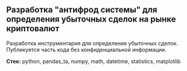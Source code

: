 ## Разработка "антифрод системы" для определения убыточных сделок на рынке криптовалют

Разработка инструментария для определения убыточных сделок. Публикуется часть кода без конфиденциальной информации.

**Стек:** python, pandas_ta, numpy, math, datetime, statistics, matplotlib
